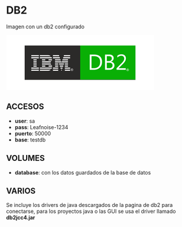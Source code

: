 # DB2

Imagen con un db2 configurado

![alt text](img/db2.png)

## ACCESOS

* **user**: sa
* **pass**: Leafnoise-1234
* **puerto**: 50000
* **base**: testdb

## VOLUMES

* **database**: con los datos guardados de la base de datos

## VARIOS

Se incluye los drivers de java descargados de la pagina de db2 para conectarse, para los proyectos 
java o las GUI se usa el driver llamado **db2jcc4.jar**